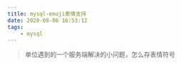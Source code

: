 ```yaml
---
title: mysql-emoji表情支持
date: 2020-08-06 16:53:12
tags:
    - mysql
---
```

> 单位遇到的一个服务端解决的小问题，怎么存表情符号